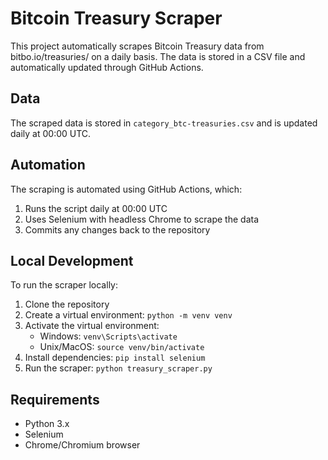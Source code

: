 # Bitcoin Treasury Scraper

This project automatically scrapes Bitcoin Treasury data from bitbo.io/treasuries/ on a daily basis. The data is stored in a CSV file and automatically updated through GitHub Actions.

## Data

The scraped data is stored in `category_btc-treasuries.csv` and is updated daily at 00:00 UTC.

## Automation

The scraping is automated using GitHub Actions, which:
1. Runs the script daily at 00:00 UTC
2. Uses Selenium with headless Chrome to scrape the data
3. Commits any changes back to the repository

## Local Development

To run the scraper locally:

1. Clone the repository
2. Create a virtual environment: `python -m venv venv`
3. Activate the virtual environment:
   - Windows: `venv\Scripts\activate`
   - Unix/MacOS: `source venv/bin/activate`
4. Install dependencies: `pip install selenium`
5. Run the scraper: `python treasury_scraper.py`

## Requirements

- Python 3.x
- Selenium
- Chrome/Chromium browser 